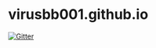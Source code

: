 # virusbb001.github.io

[![Gitter](https://badges.gitter.im/virusbb001/virusbb001.github.io.svg)](https://gitter.im/virusbb001/virusbb001.github.io?utm_source=badge&utm_medium=badge&utm_campaign=pr-badge&utm_content=badge)
